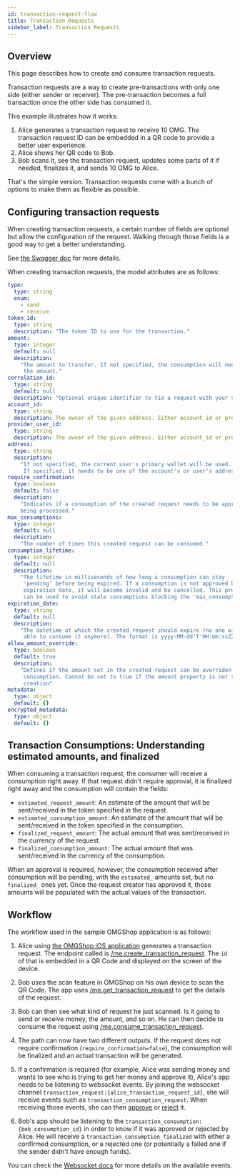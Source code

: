 ```yaml
---
id: transaction-request-flow
title: Transaction Requests
sidebar_label: Transaction Requests
---
```


<!-- GITHUB SOURCE FOR THIS CONTENT: https://github.com/omisego/ewallet/blob/master/docs/guides/transaction_request_flow.md -->

## Overview

This page describes how to create and consume transaction requests. 

Transaction requests are a way to create pre-transactions with only one side (either sender or receiver). The pre-transaction becomes a full transaction once the other side has consumed it.

This example illustrates how it works:

1. Alice generates a transaction request to receive 10 OMG. The transaction request ID can be embedded in a QR code to provide a better user experience.
2. Alice shows her QR code to Bob.
3. Bob scans it, see the transaction request, updates some parts of it if needed, finalizes it, and sends 10 OMG to Alice.

That's the simple version. Transaction requests come with a bunch of options to make them as flexible as possible.


## Configuring transaction requests

When creating transaction requests, a certain number of fields are optional but allow the configuration of the request. Walking through those fields is a good way to get a better understanding.

See [the Swagger doc](https://ewallet.demo.omisego.io/api/client/docs.ui#/TransactionRequest) for more details.

When creating transaction requests, the model attributes are as follows:

```yaml
type:
  type: string
  enum:
    - send
    - receive
token_id:
  type: string
  description: "The token ID to use for the transaction."
amount:
  type: integer
  default: null
  description:
    "The amount to transfer. If not specified, the consumption will need to set
     the amount."
correlation_id:
  type: string
  default: null
  description: "Optional unique identifier to tie a request with your system."
account_id:
  type: string
  description: The owner of the given address. Either account_id or provider_user_id needs to be filled.
provider_user_id:
  type: string
  description: The owner of the given address. Either account_id or provider_user_id needs to be filled.
address:
  type: string
  description:
    "If not specified, the current user's primary wallet will be used.
     If specified, it needs to be one of the account's or user's addresses."
require_confirmation:
  type: boolean
  default: false
  description:
    "Indicates if a consumption of the created request needs to be approved before
    being processed."
max_consumptions:
  type: integer
  default: null
  description:
    "The number of times this created request can be consumed."
consumption_lifetime:
  type: integer
  default: null
  description:
    "The lifetime in milliseconds of how long a consumption can stay
     'pending' before being expired. If a consumption is not approved before its
     expiration date, it will become invalid and be cancelled. This property
     can be used to avoid stale consumptions blocking the 'max_consumptions' count."
expiration_date:
  type: string
  default: null
  description:
    "The datetime at which the created request should expire (no one will be
     able to consume it anymore). The format is yyyy-MM-dd'T'HH:mm:ssZZZZZ."
allow_amount_override:
  type: boolean
  default: true
  description:
    "Defines if the amount set in the created request can be overriden in a
     consumption. Cannot be set to true if the amount property is not set at
     creation"
metadata:
  type: object
  default: {}
encrypted_metadata:
  type: object
  default: {}
```

## Transaction Consumptions: Understanding estimated amounts, and finalized

When consuming a transaction request, the consumer will receive a consumption right away. If that request didn't require approval, it is finalized right away and the consumption will contain the fields:

- `estimated_request_amount`: An estimate of the amount that will be sent/received in the token specified in the request.
- `estimated_consumption_amount`: An estimate of the amount that will be sent/received in the token specified in the consumption.
- `finalized_request_amount`: The actual amount that was sent/received in the currency of the request.
- `finalized_consumption_amount`: The actual amount that was sent/received in the currency of the consumption.

When an approval is required, however, the consumption received after consumption will be pending, with the `estimated_` amounts set, but no `finalized_` ones yet. Once the request creator has approved it, those amounts will be populated with the actual values of the transaction.

## Workflow

The workflow used in the sample OMGShop application is as follows:

1. Alice using [the OMGShop iOS application](https://github.com/omisego/sample-ios) generates a transaction request. The endpoint called is [/me.create_transaction_request](https://ewallet.demo.omisego.io/api/client/docs.ui#/TransactionRequest/create_transaction_request). The `id` of that is embedded in a QR Code and displayed on the screen of the device.

2. Bob uses the scan feature in OMGShop on his own device to scan the QR Code. The app uses [/me.get_transaction_request](https://ewallet.demo.omisego.io/api/client/docs.ui#/TransactionRequest/get_transaction_request) to get the details of the request.

3. Bob can then see what kind of request he just scanned. Is it going to send or receive money, the amount, and so on. He can then decide to consume the request using [/me.consume_transaction_request](https://ewallet.demo.omisego.io/api/client/docs.ui#/TransactionRequest/consume_transaction_request).

4. The path can now have two different outputs. If the request does not require confirmation (`require_confirmation=false`), the consumption will be finalized and an actual transaction will be generated.

5. If a confirmation is required (for example, Alice was sending money and wants to see who is trying to get her money and approve it), Alice's app needs to be listening to websocket events. By joining the websocket channel `transaction_request:{alice_transaction_request_id}`, she will receive events such as `transaction_consumption_request`. When receiving those events, she can then [approve](https://ewallet.demo.omisego.io/api/client/docs.ui#/TransactionConsumption/approve_transaction_consumption) or [reject](https://ewallet.demo.omisego.io/api/client/docs.ui#/TransactionConsumption/reject_transaction_consumption) it.

6. Bob's app should be listening to the `transaction_consumption:{bob_consumption_id}` in order to know if it was approved or rejected by Alice. He will receive a `transaction_consumption_finalized` with either a confirmed consumption, or a rejected one (or potentially a failed one if the sender didn't have enough funds).

You can check the [Websocket docs](ewallet_api_websockets.md) for more details on the available events.

